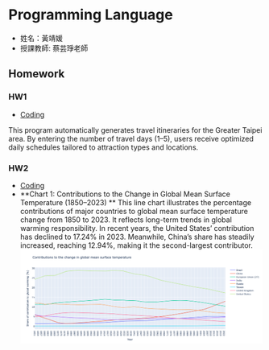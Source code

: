# Programming Language
* 姓名：黃靖媛
* 授課教師: 蔡芸琤老師


## Homework
### HW1
* [Coding](HW1/HW1.ipynb)

This program automatically generates travel itineraries for the Greater Taipei area. By entering the number of travel days (1–5), users receive optimized daily schedules tailored to attraction types and locations.

### HW2
* [Coding](HW2/HW2.ipynb)
* **Chart 1: Contributions to the Change in Global Mean Surface Temperature (1850–2023) **
This line chart illustrates the percentage contributions of major countries to global mean surface temperature change from 1850 to 2023. It reflects long-term trends in global warming responsibility. In recent years, the United States’ contribution has declined to 17.24% in 2023. Meanwhile, China’s share has steadily increased, reaching 12.94%, making it the second-largest contributor.
![圖片名稱](HW2/chart1_LineGraph.png)
